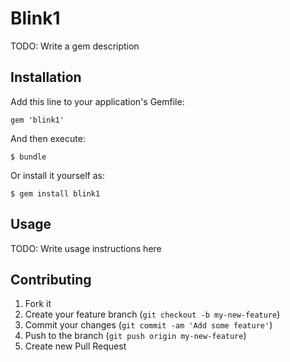 # Blink1

TODO: Write a gem description

## Installation

Add this line to your application's Gemfile:

    gem 'blink1'

And then execute:

    $ bundle

Or install it yourself as:

    $ gem install blink1

## Usage

TODO: Write usage instructions here

## Contributing

1. Fork it
2. Create your feature branch (`git checkout -b my-new-feature`)
3. Commit your changes (`git commit -am 'Add some feature'`)
4. Push to the branch (`git push origin my-new-feature`)
5. Create new Pull Request
